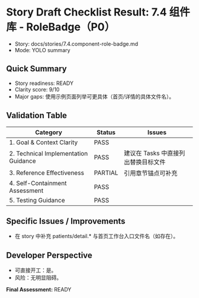 # Story Draft Checklist Result: 7.4 组件库 - RoleBadge（P0）

- Story: docs/stories/7.4.component-role-badge.md
- Mode: YOLO summary

## Quick Summary
- Story readiness: READY
- Clarity score: 9/10
- Major gaps: 使用示例页面列举可更具体（首页/详情的具体文件名）。

## Validation Table
| Category                             | Status   | Issues |
| ------------------------------------ | -------- | ------ |
| 1. Goal & Context Clarity            | PASS     |        |
| 2. Technical Implementation Guidance | PASS     | 建议在 Tasks 中直接列出替换目标文件 |
| 3. Reference Effectiveness           | PARTIAL  | 引用章节锚点可补充 |
| 4. Self-Containment Assessment       | PASS     |        |
| 5. Testing Guidance                  | PASS     |        |

## Specific Issues / Improvements
- 在 story 中补充 patients/detail.* 与首页工作台入口文件名（如存在）。

## Developer Perspective
- 可直接开工：是。
- 风险：无明显阻碍。

**Final Assessment:** READY

